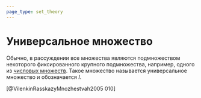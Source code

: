 ```yaml
---
page_type: set_theory
---
```


# Универсальное множество

Обычно, в рассуждении все множества являются подмножеством некоторого фиксированного крупного подмножества, например, одного из [числовых множеств]([[20221030192444]]). Такое множество называется универсальное множество и обозначается $I$.

[@VilenkinRasskazyMnozhestvah2005 010]
